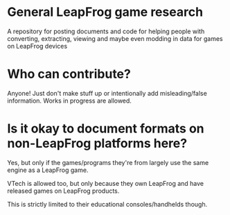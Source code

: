 # General LeapFrog game research
A repository for posting documents and code for helping people with converting, extracting, viewing and maybe even modding in data for games on LeapFrog devices

# Who can contribute?
Anyone! Just don't make stuff up or intentionally add misleading/false information. Works in progress are allowed.

# Is it okay to document formats on non-LeapFrog platforms here?
Yes, but only if the games/programs they're from largely use the same engine as a LeapFrog game. 

VTech is allowed too, but only because they own LeapFrog and have released games on LeapFrog products. 

This is strictly limited to their educational consoles/handhelds though.
